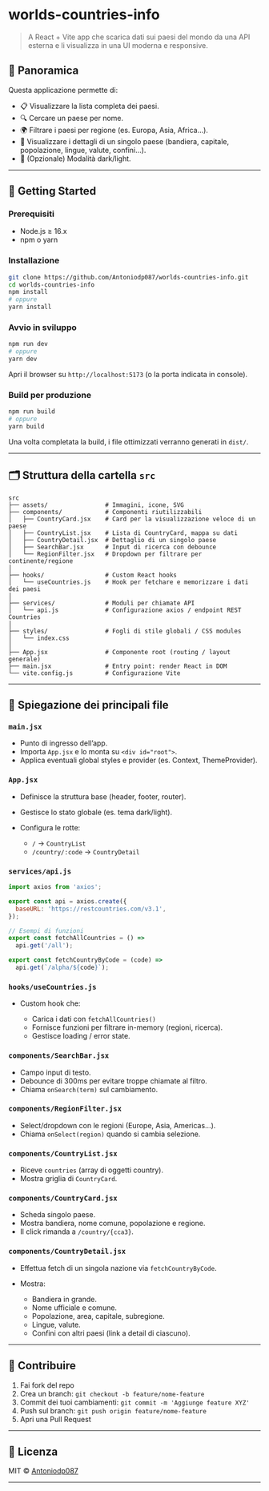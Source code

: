 # worlds-countries-info

> A React + Vite app che scarica dati sui paesi del mondo da una API esterna e li visualizza in una UI moderna e responsive.

## 📖 Panoramica

Questa applicazione permette di:
- 📋 Visualizzare la lista completa dei paesi.
- 🔍 Cercare un paese per nome.
- 🌍 Filtrare i paesi per regione (es. Europa, Asia, Africa…).
- 📄 Visualizzare i dettagli di un singolo paese (bandiera, capitale, popolazione, lingue, valute, confini…).
- 🎨 (Opzionale) Modalità dark/light.

---

## 🚀 Getting Started

### Prerequisiti

- Node.js ≥ 16.x
- npm o yarn

### Installazione

```bash
git clone https://github.com/Antoniodp087/worlds-countries-info.git
cd worlds-countries-info
npm install
# oppure
yarn install
````

### Avvio in sviluppo

```bash
npm run dev
# oppure
yarn dev
```

Apri il browser su `http://localhost:5173` (o la porta indicata in console).

### Build per produzione

```bash
npm run build
# oppure
yarn build
```

Una volta completata la build, i file ottimizzati verranno generati in `dist/`.

---

## 🗂️ Struttura della cartella `src`

```text
src
├── assets/                # Immagini, icone, SVG
├── components/            # Componenti riutilizzabili
│   ├── CountryCard.jsx    # Card per la visualizzazione veloce di un paese
│   ├── CountryList.jsx    # Lista di CountryCard, mappa su dati
│   ├── CountryDetail.jsx  # Dettaglio di un singolo paese
│   ├── SearchBar.jsx      # Input di ricerca con debounce
│   └── RegionFilter.jsx   # Dropdown per filtrare per continente/regione
│
├── hooks/                 # Custom React hooks
│   └── useCountries.js    # Hook per fetchare e memorizzare i dati dei paesi
│
├── services/              # Moduli per chiamate API
│   └── api.js             # Configurazione axios / endpoint REST Countries
│
├── styles/                # Fogli di stile globali / CSS modules
│   └── index.css
│
├── App.jsx                # Componente root (routing / layout generale)
├── main.jsx               # Entry point: render React in DOM
└── vite.config.js         # Configurazione Vite
```

---

## 🧩 Spiegazione dei principali file

### `main.jsx`

* Punto di ingresso dell’app.
* Importa `App.jsx` e lo monta su `<div id="root">`.
* Applica eventuali global styles e provider (es. Context, ThemeProvider).

### `App.jsx`

* Definisce la struttura base (header, footer, router).
* Gestisce lo stato globale (es. tema dark/light).
* Configura le rotte:

  * `/` → `CountryList`
  * `/country/:code` → `CountryDetail`

### `services/api.js`

```js
import axios from 'axios';

export const api = axios.create({
  baseURL: 'https://restcountries.com/v3.1',
});

// Esempi di funzioni
export const fetchAllCountries = () =>
  api.get('/all');

export const fetchCountryByCode = (code) =>
  api.get(`/alpha/${code}`);
```

### `hooks/useCountries.js`

* Custom hook che:

  * Carica i dati con `fetchAllCountries()`
  * Fornisce funzioni per filtrare in-memory (regioni, ricerca).
  * Gestisce loading / error state.

### `components/SearchBar.jsx`

* Campo input di testo.
* Debounce di 300ms per evitare troppe chiamate al filtro.
* Chiama `onSearch(term)` sul cambiamento.

### `components/RegionFilter.jsx`

* Select/dropdown con le regioni (Europe, Asia, Americas…).
* Chiama `onSelect(region)` quando si cambia selezione.

### `components/CountryList.jsx`

* Riceve `countries` (array di oggetti country).
* Mostra griglia di `CountryCard`.

### `components/CountryCard.jsx`

* Scheda singolo paese.
* Mostra bandiera, nome comune, popolazione e regione.
* Il click rimanda a `/country/{cca3}`.

### `components/CountryDetail.jsx`

* Effettua fetch di un singola nazione via `fetchCountryByCode`.
* Mostra:

  * Bandiera in grande.
  * Nome ufficiale e comune.
  * Popolazione, area, capitale, subregione.
  * Lingue, valute.
  * Confini con altri paesi (link a detail di ciascuno).

---

## 🤝 Contribuire

1. Fai fork del repo
2. Crea un branch: `git checkout -b feature/nome-feature`
3. Commit dei tuoi cambiamenti: `git commit -m 'Aggiunge feature XYZ'`
4. Push sul branch: `git push origin feature/nome-feature`
5. Apri una Pull Request

---

## 📝 Licenza

MIT © [Antoniodp087](https://github.com/Antoniodp087)

---

